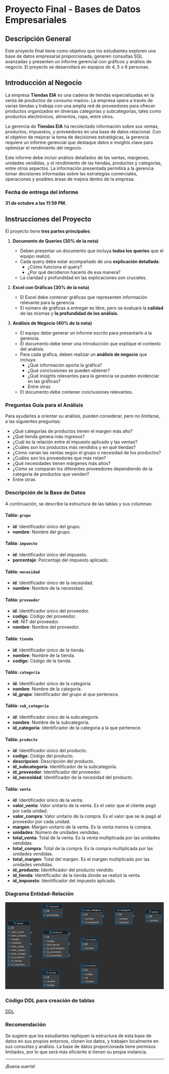 # Proyecto Final - Bases de Datos Empresariales

## Descripción General

Este proyecto final tiene como objetivo que los estudiantes exploren una base de datos empresarial proporcionada, generen consultas SQL avanzadas y presenten un informe gerencial con gráficos y análisis de negocio. El proyecto se desarrollará en equipos de 4, 5 o 6 personas.

## Introducción al Negocio

La empresa **Tiendas EIA** es una cadena de tiendas especializadas en la venta de productos de consumo masivo. La empresa opera a través de varias tiendas y trabaja con una amplia red de proveedores para ofrecer productos organizados en diversas categorías y subcategorías, tales como productos electrónicos, alimentos, ropa, entre otros. 

La gerencia de **Tiendas EIA** ha recolectado información sobre sus ventas, productos, impuestos, y proveedores en una base de datos relacional. Con el objetivo de mejorar la toma de decisiones estratégicas, la gerencia requiere un informe gerencial que destaque datos e insights clave para optimizar el rendimiento del negocio.

Este informe debe incluir análisis detallados de las ventas, márgenes, unidades vendidas, y el rendimiento de las tiendas, productos y categorías, entre otros aspectos. La información presentada permitirá a la gerencia tomar decisiones informadas sobre las estrategias comerciales, operaciones y posibles áreas de mejora dentro de la empresa.

### Fecha de entrega del informe
**31 de octubre a las 11:59 PM.**

## Instrucciones del Proyecto

El proyecto tiene **tres partes principales**:

1. **Documento de Queries (30% de la nota)**
   - Deben presentar un documento que incluya **todos los queries** que el equipo realizó.
   - Cada query debe estar acompañado de una **explicación detallada**: 
     - ¿Cómo funciona el query?
     - ¿Por qué decidieron hacerlo de esa manera?
   - La claridad y profundidad en las explicaciones son cruciales.

2. **Excel con Gráficas (30% de la nota)**
   - El Excel debe contener gráficas que representen información relevante para la gerencia.
   - El número de gráficas a entregar es libre, pero se evaluará la **calidad** de las mismas y **la profundidad de los análisis**.

3. **Análisis de Negocio (40% de la nota)**
   - El equipo debe generar un informe escrito para presentarlo a la gerencia.
   - El documento debe tener una introducción que explique el contexto del análisis.
   - Para cada gráfica, deben realizar un **análisis de negocio** que incluya:
     - ¿Qué información aporta la gráfica?
     - ¿Qué conclusiones se pueden obtener?
     - ¿Qué insights relevantes para la gerencia se pueden evidenciar en las gráficas?
     - Entre otras
   - El documento debe contener conclusiones relevantes.

### Preguntas Guía para el Análisis

Para ayudarles a orientar su análisis, pueden considerar, pero no limitarse, a las siguientes preguntas:
- ¿Qué categorías de productos tienen el margen más alto?
- ¿Qué tienda genera más ingresos?
- ¿Cuál es la relación entre el impuesto aplicado y las ventas?
- ¿Cuáles son los productos más vendidos y en qué tiendas?
- ¿Cómo varían las ventas según el grupo o necesidad de los productos?
- ¿Cuáles son los proveedores que más rotan?
- ¿Qué necesidades tienen márgenes más altos?
- ¿Cómo se comparan los diferentes proveedores dependiendo de la categoría de productos que venden?
- Entre otras

### Descripción de la Base de Datos

A continuación, se describe la estructura de las tablas y sus columnas:

#### Tabla: `grupo`
- **id**: Identificador único del grupo.
- **nombre**: Nombre del grupo.

#### Tabla: `impuesto`
- **id**: Identificador único del impuesto.
- **porcentaje**: Porcentaje del impuesto aplicado.

#### Tabla: `necesidad`
- **id**: Identificador único de la necesidad.
- **nombre**: Nombre de la necesidad.

#### Tabla: `proveedor`
- **id**: Identificador único del proveedor.
- **codigo**: Código del proveedor.
- **nit**: NIT del proveedor.
- **nombre**: Nombre del proveedor.

#### Tabla: `tienda`
- **id**: Identificador único de la tienda.
- **nombre**: Nombre de la tienda.
- **codigo**: Código de la tienda.

#### Tabla: `categoria`
- **id**: Identificador único de la categoría.
- **nombre**: Nombre de la categoría.
- **id_grupo**: Identificador del grupo al que pertenece.

#### Tabla: `sub_categoria`
- **id**: Identificador único de la subcategoría.
- **nombre**: Nombre de la subcategoría.
- **id_categoria**: Identificador de la categoría a la que pertenece.

#### Tabla: `producto`
- **id**: Identificador único del producto.
- **codigo**: Código del producto.
- **descripcion**: Descripción del producto.
- **id_subcategoria**: Identificador de la subcategoría.
- **id_proveedor**: Identificador del proveedor.
- **id_necesidad**: Identificador de la necesidad del producto.

#### Tabla: `venta`
- **id**: Identificador único de la venta.
- **valor_venta**: Valor unitario de la venta. Es el valor que el cliente pagó por cada unidad.
- **valor_compra**: Valor unitario de la compra. Es el valor que se le pagó al proveedor por cada unidad.
- **margen**: Margen unitario de la venta. Es la venta menos la compra.
- **unidades**: Número de unidades vendidas.
- **total_venta**: Total de la venta. Es la venta multiplicada por las unidades vendidas.
- **total_compra**: Total de la compra. Es la compra multiplicada por las unidades vendidas.
- **total_margen**: Total del margen. Es el margen multiplicado por las unidades vendidas.
- **id_producto**: Identificador del producto vendido.
- **id_tienda**: Identificador de la tienda donde se realizó la venta.
- **id_impuesto**: Identificador del impuesto aplicado.

### Diagrama Entidad-Relación

![Diagrama ER](./er_diagram.png)

### Código DDL para creación de tablas
[DDL](./ddl.sql)

### Recomendación

Se sugiere que los estudiantes repliquen la estructura de esta base de datos en sus propios entornos, clonen los datos, y trabajen localmente en sus consultas y análisis. La base de datos proporcionada tiene permisos limitados, por lo que será más eficiente si tienen su propia instancia.

---

¡Buena suerte!
